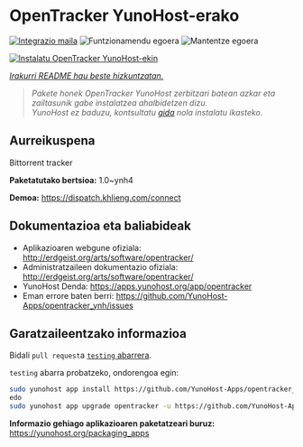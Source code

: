 <!--
Ohart ongi: README hau automatikoki sortu da <https://github.com/YunoHost/apps/tree/master/tools/readme_generator>ri esker
EZ editatu eskuz.
-->

# OpenTracker YunoHost-erako

[![Integrazio maila](https://apps.yunohost.org/badge/integration/opentracker)](https://ci-apps.yunohost.org/ci/apps/opentracker/)
![Funtzionamendu egoera](https://apps.yunohost.org/badge/state/opentracker)
![Mantentze egoera](https://apps.yunohost.org/badge/maintained/opentracker)

[![Instalatu OpenTracker YunoHost-ekin](https://install-app.yunohost.org/install-with-yunohost.svg)](https://install-app.yunohost.org/?app=opentracker)

*[Irakurri README hau beste hizkuntzatan.](./ALL_README.md)*

> *Pakete honek OpenTracker YunoHost zerbitzari batean azkar eta zailtasunik gabe instalatzea ahalbidetzen dizu.*  
> *YunoHost ez baduzu, kontsultatu [gida](https://yunohost.org/install) nola instalatu ikasteko.*

## Aurreikuspena

Bittorrent tracker

**Paketatutako bertsioa:** 1.0~ynh4

**Demoa:** <https://dispatch.khlieng.com/connect>
## Dokumentazioa eta baliabideak

- Aplikazioaren webgune ofiziala: <http://erdgeist.org/arts/software/opentracker/>
- Administratzaileen dokumentazio ofiziala: <http://erdgeist.org/arts/software/opentracker/>
- YunoHost Denda: <https://apps.yunohost.org/app/opentracker>
- Eman errore baten berri: <https://github.com/YunoHost-Apps/opentracker_ynh/issues>

## Garatzaileentzako informazioa

Bidali `pull request`a [`testing` abarrera](https://github.com/YunoHost-Apps/opentracker_ynh/tree/testing).

`testing` abarra probatzeko, ondorengoa egin:

```bash
sudo yunohost app install https://github.com/YunoHost-Apps/opentracker_ynh/tree/testing --debug
edo
sudo yunohost app upgrade opentracker -u https://github.com/YunoHost-Apps/opentracker_ynh/tree/testing --debug
```

**Informazio gehiago aplikazioaren paketatzeari buruz:** <https://yunohost.org/packaging_apps>
